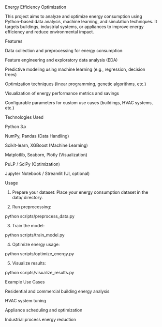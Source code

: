 

Energy Efficiency Optimization

This project aims to analyze and optimize energy consumption using Python-based data analysis, machine learning, and simulation techniques. It targets buildings, industrial systems, or appliances to improve energy efficiency and reduce environmental impact.

Features

Data collection and preprocessing for energy consumption

Feature engineering and exploratory data analysis (EDA)

Predictive modeling using machine learning (e.g., regression, decision trees)

Optimization techniques (linear programming, genetic algorithms, etc.)

Visualization of energy performance metrics and savings

Configurable parameters for custom use cases (buildings, HVAC systems, etc.)


Technologies Used

Python 3.x

NumPy, Pandas (Data Handling)

Scikit-learn, XGBoost (Machine Learning)

Matplotlib, Seaborn, Plotly (Visualization)

PuLP / SciPy (Optimization)

Jupyter Notebook / Streamlit (UI, optional)



Usage

1. Prepare your dataset: Place your energy consumption dataset in the data/ directory.


2. Run preprocessing:

python scripts/preprocess_data.py


3. Train the model:

python scripts/train_model.py


4. Optimize energy usage:

python scripts/optimize_energy.py


5. Visualize results:

python scripts/visualize_results.py



Example Use Cases

Residential and commercial building energy analysis

HVAC system tuning

Appliance scheduling and optimization

Industrial process energy reduction






